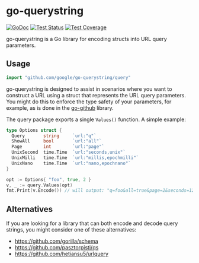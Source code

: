 # go-querystring #

[![GoDoc](https://img.shields.io/static/v1?label=godoc&message=reference&color=blue)](https://pkg.go.dev/github.com/google/go-querystring/query)
[![Test Status](https://github.com/google/go-querystring/workflows/tests/badge.svg)](https://github.com/google/go-querystring/actions?query=workflow%3Atests)
[![Test Coverage](https://codecov.io/gh/google/go-querystring/branch/master/graph/badge.svg)](https://codecov.io/gh/google/go-querystring)

go-querystring is a Go library for encoding structs into URL query parameters.

## Usage ##

```go
import "github.com/google/go-querystring/query"
```

go-querystring is designed to assist in scenarios where you want to construct a
URL using a struct that represents the URL query parameters.  You might do this
to enforce the type safety of your parameters, for example, as is done in the
[go-github][] library.

The query package exports a single `Values()` function.  A simple example:

```go
type Options struct {
  Query       string     `url:"q"`
  ShowAll     bool       `url:"all"`
  Page        int        `url:"page"`
  UnixSecond  time.Time  `url:"seconds,unix"`
  UnixMilli   time.Time  `url:"millis,epochmilli"`
  UnixNano    time.Time  `url:"nano,epochnano"`
}

opt := Options{ "foo", true, 2 }
v, _ := query.Values(opt)
fmt.Print(v.Encode()) // will output: "q=foo&all=true&page=2&seconds=123456789&millis=123456789000&nano=12345678000000000"
```

[go-github]: https://github.com/google/go-github/commit/994f6f8405f052a117d2d0b500054341048fbb08

## Alternatives ##

If you are looking for a library that can both encode and decode query strings,
you might consider one of these alternatives:

 - https://github.com/gorilla/schema
 - https://github.com/pasztorpisti/qs
 - https://github.com/hetiansu5/urlquery
